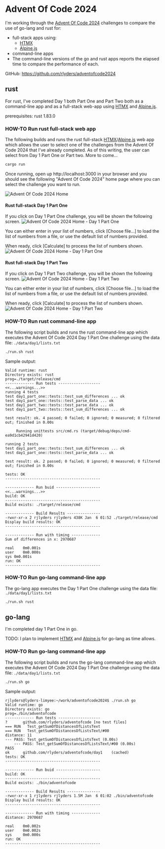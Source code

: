# Advent Of Code 2024

I'm working through the [Advent Of Code 2024](https://adventofcode.com/2024) challenges to compare the use of go-lang and rust for:
 * full-stack apps using:
    * [HTMX](https://htmx.org/)
    * [Alpine.js](https://alpinejs.dev/)
 * command-line apps
  * The command-line versions of the go and rust apps reports the elapsed time to compare the performance of each.

GitHub: https://github.com/rlyders/adventofcode2024

## rust

For rust, I've completed Day 1 both Part One and Part Two both as a command-line app and as a full-stack web-app using [HTMX](https://htmx.org/) and [Alpine.js](https://alpinejs.dev/).

prerequisites: rust 1.83.0

### HOW-TO Run rust full-stack web app

The following builds and runs the rust full-stack [HTMX](https://htmx.org/)/[Alpine.js](https://alpinejs.dev/) web app which allows the user to select one of the challenges from the Advent Of Code 2024 that I've already completed. As of this writing, the user can select from Day 1 Part One or Part two. More to come...

```sh
cargo run
```

Once running, open up http://localhost:3000 in your browser and you should see the following "Advent Of Code 2024" home page where you can select the challenge you want to run.

![Advent Of Code 2024 Home](images/AdventOfCode2024-home.png "Advent Of Code 2024 Home")

#### Rust full-stack Day 1 Part One

If you click on Day 1 Part One challenge, you will be shown the following screen.
![Advent Of Code 2024 Home - Day 1 Part One](images/AdventOfCode2024-Day1-PartOne.png "Advent Of Code 2024 - Day 1 Part One")

You can either enter in your list of numbers, click [Choose file...] to load the list of numbers from a file, or use the default list of numbers provided.

When ready, click [Calculate] to process the list of numbers shown.
![Advent Of Code 2024 Home - Day 1 Part One](images/AdventOfCode2024-Day1-PartOne-results.png "Advent Of Code 2024 - Day 1 Part One")

#### Rust full-stack Day 1 Part Two

If you click on Day 1 Part Two challenge, you will be shown the following screen.
![Advent Of Code 2024 Home - Day 1 Part Two](images/AdventOfCode2024-Day1-PartTwo.png "Advent Of Code 2024 - Day 1 Part Two")

You can either enter in your list of numbers, click [Choose file...] to load the list of numbers from a file, or use the default list of numbers provided.

When ready, click [Calculate] to process the list of numbers shown.
![Advent Of Code 2024 Home - Day 1 Part Two](images/AdventOfCode2024-Day1-PartTwo-results.png "Advent Of Code 2024 - Day 1 Part Two")

### HOW-TO Run rust command-line app

The following script builds and runs the rust command-line app which executes the Advent Of Code 2024 Day 1 Part One challenge using the data file: `./data/day1/lists.txt`

```sh
./run.sh rust
```

Sample output:
```log
Valid runtime: rust
Directory exists: rust
prog=./target/release/cmd
------------- Run tests -------------------
<<...warnings...>>
running 4 tests
test day1_part_one::tests::test_sum_differences ... ok
test day1_part_one::tests::test_parse_data ... ok
test day1_part_two::tests::test_parse_data ... ok
test day1_part_two::tests::test_sum_differences ... ok

test result: ok. 4 passed; 0 failed; 0 ignored; 0 measured; 0 filtered out; finished in 0.00s

     Running unittests src/cmd.rs (target/debug/deps/cmd-ea9d1cb42941d420)

running 2 tests
test day1_part_one::tests::test_sum_differences ... ok
test day1_part_one::tests::test_parse_data ... ok

test result: ok. 2 passed; 0 failed; 0 ignored; 0 measured; 0 filtered out; finished in 0.00s

tests: OK
-------------------------------------------

------------- Run buid --------------------
<<...warnings...>>
build: OK
-------------------------------------------
Build exists: ./target/release/cmd

------------- Build Results ---------------
-rwxr-xr-x 2 rjlyders rjlyders 438K Jan  6 01:52 ./target/release/cmd
Display build results: OK
-------------------------------------------

------------- Run with timing -------------
Sum of differences in x: 2970687

real	0m0.001s
user	0m0.000s
sys	0m0.001s
run: OK
-------------------------------------------
```

### HOW-TO Run go-lang command-line app

The go-lang app executes the Day 1 Part One challenge using the data file: `./data/day1/lists.txt`

```sh
./run.sh rust
```

## go-lang

I'm completed day 1 Part One in go. 

TODO: I plan to implement [HTMX](https://htmx.org/) and [Alpine.js](https://alpinejs.dev/) for go-lang as time allows.

### HOW-TO Run go-lang command-line app

The following script builds and runs the go-lang command-line app which executes the Advent Of Code 2024 Day 1 Part One challenge using the data file: `./data/day1/lists.txt`

```sh
./run.sh go
```

Sample output:

```log
rjlyders@lyders-limyee:~/work/adventofcode2024$ ./run.sh go
Valid runtime: go
Directory exists: go
prog=./bin/adventofcode
------------- Run tests -------------------
?       github.com/rlyders/adventofcode [no test files]
=== RUN   Test_getSumOfDistancesOfListsText
=== RUN   Test_getSumOfDistancesOfListsText/#00
distance: 11
--- PASS: Test_getSumOfDistancesOfListsText (0.00s)
    --- PASS: Test_getSumOfDistancesOfListsText/#00 (0.00s)
PASS
ok      github.com/rlyders/adventofcode/day1    (cached)
tests: OK
-------------------------------------------

------------- Run buid --------------------
build: OK
-------------------------------------------
Build exists: ./bin/adventofcode

------------- Build Results ---------------
-rwxr-xr-x 1 rjlyders rjlyders 1.5M Jan  6 01:02 ./bin/adventofcode
Display build results: OK
-------------------------------------------

------------- Run with timing -------------
distance: 2970687

real    0m0.002s
user    0m0.002s
sys     0m0.000s
run: OK
-------------------------------------------
```
